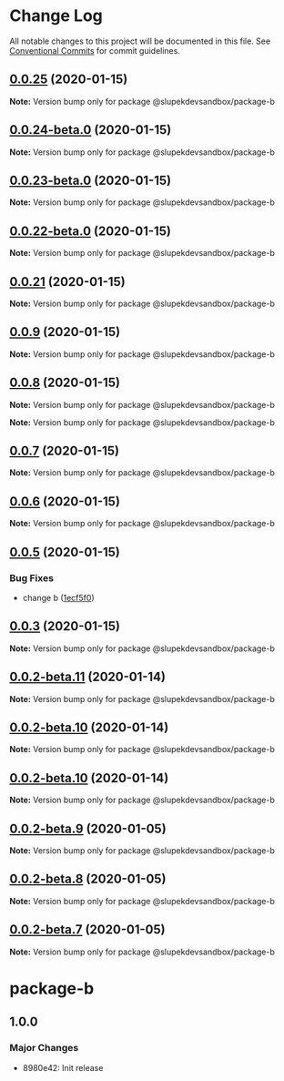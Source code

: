 # Change Log

All notable changes to this project will be documented in this file.
See [Conventional Commits](https://conventionalcommits.org) for commit guidelines.

## [0.0.25](https://github.com/slupekdevsandbox/lernaci/compare/v0.0.24-beta.0...v0.0.25) (2020-01-15)

**Note:** Version bump only for package @slupekdevsandbox/package-b





## [0.0.24-beta.0](https://github.com/slupekdevsandbox/lernaci/compare/v0.0.23-beta.0...v0.0.24-beta.0) (2020-01-15)

**Note:** Version bump only for package @slupekdevsandbox/package-b





## [0.0.23-beta.0](https://github.com/slupekdevsandbox/lernaci/compare/v0.0.22-beta.0...v0.0.23-beta.0) (2020-01-15)

**Note:** Version bump only for package @slupekdevsandbox/package-b





## [0.0.22-beta.0](https://github.com/slupekdevsandbox/lernaci/compare/v0.0.21...v0.0.22-beta.0) (2020-01-15)

**Note:** Version bump only for package @slupekdevsandbox/package-b





## [0.0.21](https://github.com/slupekdevsandbox/lernaci/compare/v0.0.9...v0.0.21) (2020-01-15)

**Note:** Version bump only for package @slupekdevsandbox/package-b





## [0.0.9](https://github.com/slupekdevsandbox/lernaci/compare/v1.0.2-beta.1...v0.0.9) (2020-01-15)

**Note:** Version bump only for package @slupekdevsandbox/package-b





## [0.0.8](https://github.com/slupekdevsandbox/lernaci/compare/v0.0.7...v0.0.8) (2020-01-15)

**Note:** Version bump only for package @slupekdevsandbox/package-b







**Note:** Version bump only for package @slupekdevsandbox/package-b





## [0.0.7](https://github.com/slupekdevsandbox/lernaci/compare/v0.0.6...v0.0.7) (2020-01-15)

**Note:** Version bump only for package @slupekdevsandbox/package-b





## [0.0.6](https://github.com/slupekdevsandbox/lernaci/compare/v0.0.5...v0.0.6) (2020-01-15)

**Note:** Version bump only for package @slupekdevsandbox/package-b





## [0.0.5](https://github.com/slupekdevsandbox/lernaci/compare/v0.0.3...v0.0.5) (2020-01-15)


### Bug Fixes

* change b ([1ecf5f0](https://github.com/slupekdevsandbox/lernaci/commit/1ecf5f0c4559b06aaf045db78d71f80bf3d6c04e))





## [0.0.3](https://github.com/slupekdevsandbox/lernaci/compare/v0.0.2-beta.12...v0.0.3) (2020-01-15)

**Note:** Version bump only for package @slupekdevsandbox/package-b





## [0.0.2-beta.11](https://github.com/slupekdevsandbox/lernaci/compare/v0.0.2-beta.10...v0.0.2-beta.11) (2020-01-14)

**Note:** Version bump only for package @slupekdevsandbox/package-b





## [0.0.2-beta.10](https://github.com/slupekdevsandbox/lernaci/compare/v0.0.2-beta.9...v0.0.2-beta.10) (2020-01-14)

**Note:** Version bump only for package @slupekdevsandbox/package-b






## [0.0.2-beta.10](https://github.com/slupekdevsandbox/lernaci/compare/v0.0.2-beta.9...v0.0.2-beta.10) (2020-01-14)

**Note:** Version bump only for package @slupekdevsandbox/package-b






## [0.0.2-beta.9](https://github.com/slupekdevsandbox/lernaci/compare/v0.0.2-beta.8...v0.0.2-beta.9) (2020-01-05)

**Note:** Version bump only for package @slupekdevsandbox/package-b





## [0.0.2-beta.8](https://github.com/slupekdevsandbox/lernaci/compare/v0.0.2-beta.7...v0.0.2-beta.8) (2020-01-05)

**Note:** Version bump only for package @slupekdevsandbox/package-b





## [0.0.2-beta.7](https://github.com/slupekdevsandbox/lernaci/compare/v0.0.2-beta.6...v0.0.2-beta.7) (2020-01-05)

**Note:** Version bump only for package @slupekdevsandbox/package-b





# package-b

## 1.0.0
### Major Changes

- 8980e42: Init release
